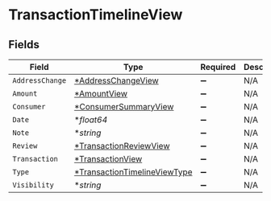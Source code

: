 # TransactionTimelineView


## Fields

| Field                                                                              | Type                                                                               | Required                                                                           | Description                                                                        |
| ---------------------------------------------------------------------------------- | ---------------------------------------------------------------------------------- | ---------------------------------------------------------------------------------- | ---------------------------------------------------------------------------------- |
| `AddressChange`                                                                    | [*AddressChangeView](../../models/shared/addresschangeview.md)                     | :heavy_minus_sign:                                                                 | N/A                                                                                |
| `Amount`                                                                           | [*AmountView](../../models/shared/amountview.md)                                   | :heavy_minus_sign:                                                                 | N/A                                                                                |
| `Consumer`                                                                         | [*ConsumerSummaryView](../../models/shared/consumersummaryview.md)                 | :heavy_minus_sign:                                                                 | N/A                                                                                |
| `Date`                                                                             | **float64*                                                                         | :heavy_minus_sign:                                                                 | N/A                                                                                |
| `Note`                                                                             | **string*                                                                          | :heavy_minus_sign:                                                                 | N/A                                                                                |
| `Review`                                                                           | [*TransactionReviewView](../../models/shared/transactionreviewview.md)             | :heavy_minus_sign:                                                                 | N/A                                                                                |
| `Transaction`                                                                      | [*TransactionView](../../models/shared/transactionview.md)                         | :heavy_minus_sign:                                                                 | N/A                                                                                |
| `Type`                                                                             | [*TransactionTimelineViewType](../../models/shared/transactiontimelineviewtype.md) | :heavy_minus_sign:                                                                 | N/A                                                                                |
| `Visibility`                                                                       | **string*                                                                          | :heavy_minus_sign:                                                                 | N/A                                                                                |